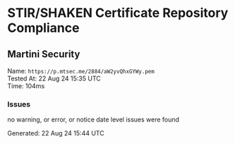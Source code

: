 # STIR/SHAKEN Certificate Repository Compliance

## Martini Security

Name: `https://p.mtsec.me/2884/aW2yvQhxGYWy.pem`\
Tested At: 22 Aug 24 15:35 UTC\
Time: 104ms

### Issues

no warning, or error, or notice date level issues were found

Generated: 22 Aug 24 15:44 UTC